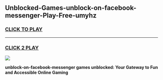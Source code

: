 
## Unblocked-Games-unblock-on-facebook-messenger-Play-Free-umyhz
<h3>
<a href="https://premium76.site?title=unblock-on-facebook-messenger&ref=21A">CLICK TO PLAY</a></h3>
<hr>

<h3>
<a href="https://premium76.site?title=unblock-on-facebook-messenger&ref=21A">CLICK 2 PLAY</a>
  
</h3>

<a href="https://premium76.site?title=unblock-on-facebook-messenger&ref=21A"><img src="https://clearcache.store/games.png"></a>


**unblock-on-facebook-messenger games unblocked: Your Gateway to Fun and Accessible Online Gaming**
